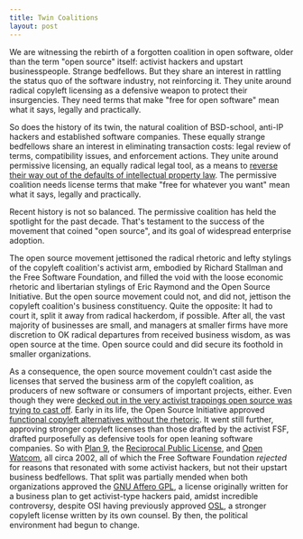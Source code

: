```yaml
---
title: Twin Coalitions
layout: post
---
```


We are witnessing the rebirth of a forgotten coalition in open software, older than the term "open source" itself: activist hackers and upstart businesspeople.  Strange bedfellows.  But they share an interest in rattling the status quo of the software industry, not reinforcing it.  They unite around radical copyleft licensing as a defensive weapon to protect their insurgencies.  They need terms that make "free for open software" mean what it says, legally and practically.

So does the history of its twin, the natural coalition of BSD-school, anti-IP hackers and established software companies.  These equally strange bedfellows share an interest in eliminating transaction costs: legal review of terms, compatibility issues, and enforcement actions.  They unite around permissive licensing, an equally radical legal tool, as a means to [reverse their way out of the defaults of intellectual property law](https://oss.kemitchell.com/#operating-environment).  The permissive coalition needs license terms that make "free for whatever you want" mean what it says, legally and practically.

Recent history is not so balanced.  The permissive coalition has held the spotlight for the past decade.  That's testament to the success of the movement that coined "open source", and its goal of widespread enterprise adoption.

The open source movement jettisoned the radical rhetoric and lefty stylings of the copyleft coalition's activist arm, embodied by Richard Stallman and the Free Software Foundation, and filled the void with the loose economic rhetoric and libertarian stylings of Eric Raymond and the Open Source Initiative.  But the open source movement could not, and did not, jettison the copyleft coalition's business constituency.  Quite the opposite:  It had to court it, split it away from radical hackerdom, if possible.  After all, the vast majority of businesses are small, and managers at smaller firms have more discretion to OK radical departures from received business wisdom, as was open source at the time.  Open source could and did secure its foothold in smaller organizations.

As a consequence, the open source movement couldn't cast aside the licenses that served the business arm of the copyleft coalition, as producers of new software or consumers of important projects, either.  Even though they were [decked out in the very activist trappings open source was trying to cast off](https://www.gnu.org/licenses/old-licenses/gpl-2.0.en.html#preamble).  Early in its life, the Open Source Initiative approved [functional copyleft alternatives without the rhetoric](https://opensource.org/licenses/Sleepycat).  It went still further, approving stronger copyleft licenses than those drafted by the activist FSF, drafted purposefully as defensive tools for open leaning software companies.  So with [Plan 9](https://opensource.org/licenses/Plan9), the [Reciprocal Public License](https://opensource.org/licenses/RPL-1.5), and [Open Watcom](https://opensource.org/licenses/Watcom-1.0), all circa 2002, all of which the Free Software Foundation _rejected_ for reasons that resonated with some activist hackers, but not their upstart business bedfellows.  That split was partially mended when both organizations approved the [GNU Affero GPL](https://opensource.org/licenses/Watcom-1.0), a license originally written for a business plan to get activist-type hackers paid, amidst incredible controversy, despite OSI having previously approved [OSL](https://opensource.org/licenses/OSL-3.0), a stronger copyleft license written by its own counsel.  By then, the political environment had begun to change.